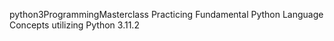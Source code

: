 python3ProgrammingMasterclass
Practicing Fundamental Python Language Concepts utilizing Python 3.11.2